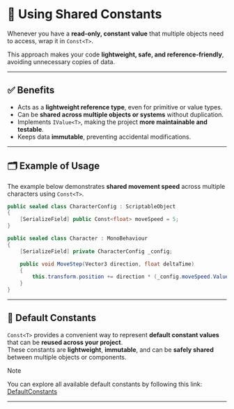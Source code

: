 #  📌 Using Shared Constants

Whenever you have a **read-only, constant value** that multiple objects need to access, wrap it in `Const<T>`.  

This approach makes your code **lightweight, safe, and reference-friendly**, avoiding unnecessary copies of data.

---

## ✅ Benefits
- Acts as a **lightweight reference type**, even for primitive or value types.
- Can be **shared across multiple objects or systems** without duplication.
- Implements `IValue<T>`, making the project **more maintainable and testable**.
- Keeps data **immutable**, preventing accidental modifications.

---

## 🗂 Example of Usage

The example below demonstrates **shared movement speed** across multiple characters using `Const<T>`.

```csharp
public sealed class CharacterConfig : ScriptableObject
{
    [SerializeField] public Const<float> moveSpeed = 5;
}

public sealed class Character : MonoBehaviour
{
    [SerializeField] private CharacterConfig _config;

    public void MoveStep(Vector3 direction, float deltaTime) 
    {
        this.transform.position += direction * (_config.moveSpeed.Value * deltaTime);
    }
}
```

---

## 🔹 Default Constants

`Const<T>` provides a convenient way to represent **default constant values** that can be **reused across your project**.  
These constants are **lightweight**, **immutable**, and can be **safely shared** between multiple objects or components.

> [!NOTE] 
> You can explore all available default constants by following this link: [DefaultConstants](../Values/DefaultConstants.md)

---